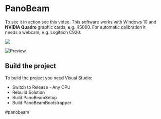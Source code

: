 # PanoBeam

To see it in action see this [video](https://www.youtube.com/watch?v=44ADvxYUGnU).
This software works with Windows 10 and **NVIDIA Quadro** graphic cards, e.g.  K5000. For automatic calibration it needs a webcam, e.g. Logitech C920.

[![](https://www.paypalobjects.com/en_US/CH/i/btn/btn_donateCC_LG.gif)](https://paypal.me/wima)

![Preview](Stuff/Preview.jpg)

## Build the project
To build the project you need Visual Studio:
- Switch to Release - Any CPU
- Rebuild Solution
- Build PanoBeamSetup
- Build PanoBeamBootstrapper


#panobeam

